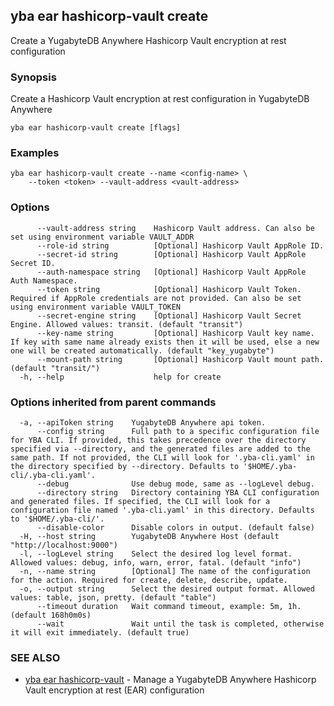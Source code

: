 ## yba ear hashicorp-vault create

Create a YugabyteDB Anywhere Hashicorp Vault encryption at rest configuration

### Synopsis

Create a Hashicorp Vault encryption at rest configuration in YugabyteDB Anywhere

```
yba ear hashicorp-vault create [flags]
```

### Examples

```
yba ear hashicorp-vault create --name <config-name> \
	--token <token> --vault-address <vault-address>
```

### Options

```
      --vault-address string    Hashicorp Vault address. Can also be set using environment variable VAULT_ADDR
      --role-id string          [Optional] Hashicorp Vault AppRole ID.
      --secret-id string        [Optional] Hashicorp Vault AppRole Secret ID.
      --auth-namespace string   [Optional] Hashicorp Vault AppRole Auth Namespace.
      --token string            [Optional] Hashicorp Vault Token. Required if AppRole credentials are not provided. Can also be set using environment variable VAULT_TOKEN
      --secret-engine string    [Optional] Hashicorp Vault Secret Engine. Allowed values: transit. (default "transit")
      --key-name string         [Optional] Hashicorp Vault key name. If key with same name already exists then it will be used, else a new one will be created automatically. (default "key_yugabyte")
      --mount-path string       [Optional] Hashicorp Vault mount path. (default "transit/")
  -h, --help                    help for create
```

### Options inherited from parent commands

```
  -a, --apiToken string    YugabyteDB Anywhere api token.
      --config string      Full path to a specific configuration file for YBA CLI. If provided, this takes precedence over the directory specified via --directory, and the generated files are added to the same path. If not provided, the CLI will look for '.yba-cli.yaml' in the directory specified by --directory. Defaults to '$HOME/.yba-cli/.yba-cli.yaml'.
      --debug              Use debug mode, same as --logLevel debug.
      --directory string   Directory containing YBA CLI configuration and generated files. If specified, the CLI will look for a configuration file named '.yba-cli.yaml' in this directory. Defaults to '$HOME/.yba-cli/'.
      --disable-color      Disable colors in output. (default false)
  -H, --host string        YugabyteDB Anywhere Host (default "http://localhost:9000")
  -l, --logLevel string    Select the desired log level format. Allowed values: debug, info, warn, error, fatal. (default "info")
  -n, --name string        [Optional] The name of the configuration for the action. Required for create, delete, describe, update.
  -o, --output string      Select the desired output format. Allowed values: table, json, pretty. (default "table")
      --timeout duration   Wait command timeout, example: 5m, 1h. (default 168h0m0s)
      --wait               Wait until the task is completed, otherwise it will exit immediately. (default true)
```

### SEE ALSO

* [yba ear hashicorp-vault](yba_ear_hashicorp-vault.md)	 - Manage a YugabyteDB Anywhere Hashicorp Vault encryption at rest (EAR) configuration

